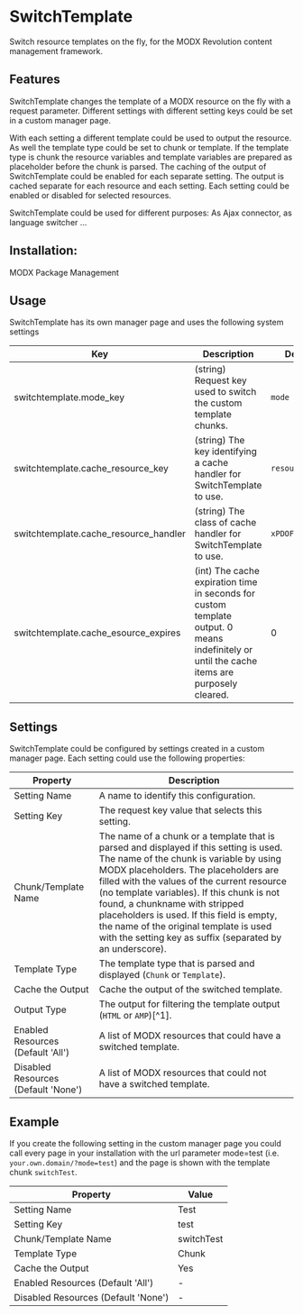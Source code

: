SwitchTemplate
================================================================================

Switch resource templates on the fly,
for the MODX Revolution content management framework.

Features
--------------------------------------------------------------------------------

SwitchTemplate changes the template of a MODX resource on the fly with a request
parameter. Different settings with different setting keys could be set in a
custom manager page.

With each setting a different template could be used to output the resource.
As well the template type could be set to chunk or template. If the
template type is chunk the resource variables and template variables are
prepared as placeholder before the chunk is parsed. The caching of the output
of SwitchTemplate could be enabled for each separate setting. The output is
cached separate for each resource and each setting. Each setting could be
enabled or disabled for selected resources.

SwitchTemplate could be used for different purposes: As Ajax connector, as
language switcher ...

Installation:
--------------------------------------------------------------------------------
MODX Package Management

Usage
--------------------------------------------------------------------------------
SwitchTemplate has its own manager page and uses the following system settings

Key | Description | Default
----|-------------|--------
switchtemplate.mode_key | (string) Request key used to switch the custom template chunks. | `mode`
switchtemplate.cache_resource_key | (string) The key identifying a cache handler for SwitchTemplate to use. | `resource`
switchtemplate.cache_resource_handler | (string) The class of cache handler for SwitchTemplate to use. | `xPDOFileCache`
switchtemplate.cache_esource_expires | (int) The cache expiration time in seconds for custom template output. 0 means indefinitely or until the cache items are purposely cleared. | 0

Settings
--------------------------------------------------------------------------------
SwitchTemplate could be configured by settings created in a custom manager page. Each setting could use the following properties:

Property | Description
---------|------
Setting Name | A name to identify this configuration.
Setting Key | The request key value that selects this setting.
Chunk/Template Name | The name of a chunk or a template that is parsed and displayed if this setting is used. The name of the chunk is variable by using MODX placeholders. The placeholders are filled with the values of the current resource (no template variables). If this chunk is not found, a chunkname with stripped placeholders is used. If this field is empty, the name of the original template is used with the setting key as suffix (separated by an underscore).
Template Type | The template type that is parsed and displayed (`Chunk` or `Template`).
Cache the Output | Cache the output of the switched template.
Output Type | The output for filtering the template output (`HTML` or `AMP`)[^1]. 
Enabled Resources (Default 'All') | A list of MODX resources that could have a switched template.
Disabled Resources (Default 'None') | A list of MODX resources that could not have a switched template.

Example
--------------------------------------------------------------------------------
If you create the following setting in the custom manager page you could call every page in your installation with the 
url parameter mode=test (i.e. `your.own.domain/?mode=test`) and the page is shown with the template chunk `switchTest`.

Property | Value
---------|------
Setting Name | Test
Setting Key | test
Chunk/Template Name | switchTest
Template Type | Chunk
Cache the Output | Yes
Enabled Resources (Default 'All') | -
Disabled Resources (Default 'None') | -

